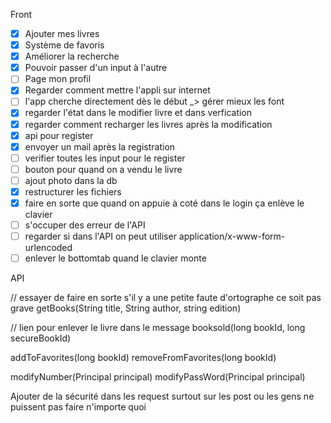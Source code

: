 Front 

- [x] Ajouter mes livres
- [x] Système de favoris
- [x] Améliorer la recherche
- [x] Pouvoir passer d'un input à l'autre
- [ ] Page mon profil
- [x] Regarder comment mettre l'appli sur internet
- [ ] l'app cherche directement dès le début _> gérer mieux les font
- [x] regarder l'état dans le modifier livre et dans verfication 
- [x] regarder comment recharger les livres après la modification
- [x] api pour register
- [x] envoyer un mail après la registration
- [ ] verifier toutes les input pour le register
- [ ] bouton pour quand on a vendu le livre
- [ ] ajout photo dans la db
- [x] restructurer les fichiers
- [x] faire en sorte que quand on appuie à coté dans le login ça enlève le clavier
- [ ] s'occuper des erreur de l'API
- [ ] regarder si dans l'API on peut utiliser application/x-www-form-urlencoded
- [ ] enlever le bottomtab quand le clavier monte

API

// essayer de faire en sorte s'il y a une petite faute d'ortographe ce soit pas grave
getBooks(String title, String author, string edition)

// lien pour enlever le livre dans le message 
booksold(long bookId, long secureBookId)

addToFavorites(long bookId)
removeFromFavorites(long bookId)

modifyNumber(Principal principal)
modifyPassWord(Principal principal)

Ajouter de la sécurité dans les request surtout sur les post ou les gens ne puissent pas faire n'importe quoi

